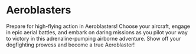 # Aeroblasters
Prepare for high-flying action in Aeroblasters! Choose your aircraft, engage in epic aerial battles, and embark on daring missions as you pilot your way to victory in this adrenaline-pumping airborne adventure. Show off your dogfighting prowess and become a true Aeroblaster!
